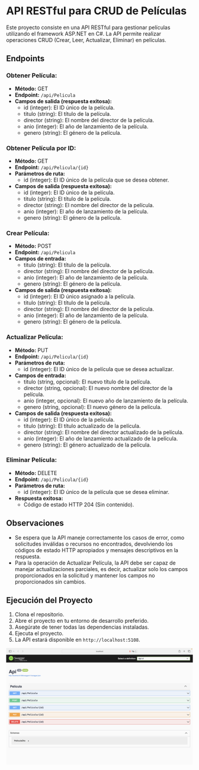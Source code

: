 # API RESTful para CRUD de Películas

Este proyecto consiste en una API RESTful para gestionar películas utilizando el framework ASP.NET en C#. La API permite realizar operaciones CRUD (Crear, Leer, Actualizar, Eliminar) en películas.

## Endpoints

### Obtener Película:

- **Método:** GET
- **Endpoint:** `/api/Pelicula`
- **Campos de salida (respuesta exitosa):**
  - id (integer): El ID único de la película.
  - titulo (string): El título de la película.
  - director (string): El nombre del director de la película.
  - anio (integer): El año de lanzamiento de la película.
  - genero (string): El género de la película.

### Obtener Película por ID:

- **Método:** GET
- **Endpoint:** `/api/Pelicula/{id}`
- **Parámetros de ruta:**
  - id (integer): El ID único de la película que se desea obtener.
- **Campos de salida (respuesta exitosa):**
  - id (integer): El ID único de la película.
  - titulo (string): El título de la película.
  - director (string): El nombre del director de la película.
  - anio (integer): El año de lanzamiento de la película.
  - genero (string): El género de la película.


### Crear Película:

- **Método:** POST
- **Endpoint:** `/api/Pelicula`
- **Campos de entrada:**
  - titulo (string): El título de la película.
  - director (string): El nombre del director de la película.
  - anio (integer): El año de lanzamiento de la película.
  - genero (string): El género de la película.
- **Campos de salida (respuesta exitosa):**
  - id (integer): El ID único asignado a la película.
  - titulo (string): El título de la película.
  - director (string): El nombre del director de la película.
  - anio (integer): El año de lanzamiento de la película.
  - genero (string): El género de la película.



### Actualizar Película:

- **Método:** PUT
- **Endpoint:** `/api/Pelicula/{id}`
- **Parámetros de ruta:**
  - id (integer): El ID único de la película que se desea actualizar.
- **Campos de entrada:**
  - titulo (string, opcional): El nuevo título de la película.
  - director (string, opcional): El nuevo nombre del director de la película.
  - anio (integer, opcional): El nuevo año de lanzamiento de la película.
  - genero (string, opcional): El nuevo género de la película.
- **Campos de salida (respuesta exitosa):**
  - id (integer): El ID único de la película.
  - titulo (string): El título actualizado de la película.
  - director (string): El nombre del director actualizado de la película.
  - anio (integer): El año de lanzamiento actualizado de la película.
  - genero (string): El género actualizado de la película.

### Eliminar Película:

- **Método:** DELETE
- **Endpoint:** `/api/Pelicula/{id}`
- **Parámetros de ruta:**
  - id (integer): El ID único de la película que se desea eliminar.
- **Respuesta exitosa:**
  - Código de estado HTTP 204 (Sin contenido).

## Observaciones

- Se espera que la API maneje correctamente los casos de error, como solicitudes inválidas o recursos no encontrados, devolviendo los códigos de estado HTTP apropiados y mensajes descriptivos en la respuesta.
- Para la operación de Actualizar Película, la API debe ser capaz de manejar actualizaciones parciales, es decir, actualizar solo los campos proporcionados en la solicitud y mantener los campos no proporcionados sin cambios.

## Ejecución del Proyecto

1. Clona el repositorio.
2. Abre el proyecto en tu entorno de desarrollo preferido.
3. Asegúrate de tener todas las dependencias instaladas.
4. Ejecuta el proyecto.
5. La API estará disponible en `http://localhost:5108`.


![Swagger con el CRUD en vista](./image.png)
